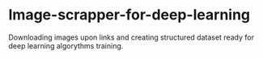# Image-scrapper-for-deep-learning
Downloading images upon links and creating structured dataset ready for deep learning algorythms training.
